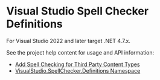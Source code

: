 # Visual Studio Spell Checker Definitions
For Visual Studio 2022 and later target .NET 4.7.x.

See the project help content for usage and API information:

- [Add Spell Checking for Third Party Content Types](http://ewsoftware.github.io/VSSpellChecker/html/df2a45c1-1996-46f6-9d33-e73f0fa1d88a.htm)
- [VisualStudio.SpellChecker.Definitions Namespace](http://ewsoftware.github.io/VSSpellChecker/html/e65c2751-130e-5bdb-8507-b19154eefebe.htm)
